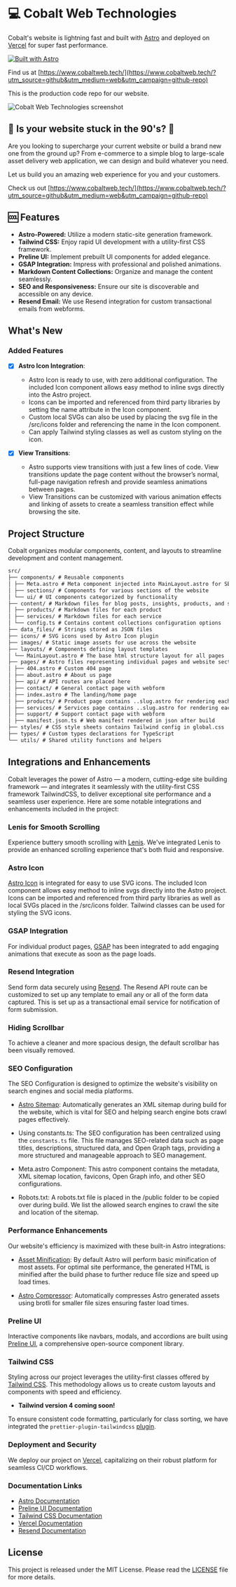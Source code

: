 # 💻 Cobalt Web Technologies

Cobalt's website is lightning fast and built with [Astro](https://astro.build/) and deployed on [Vercel](https://vercel.com/) for super fast performance.

[![Built with Astro](https://astro.badg.es/v2/built-with-astro/small.svg)](https://astro.build)

Find us at [https://www.cobaltweb.tech/](https://www.cobaltweb.tech/?utm_source=github&utm_medium=web&utm_campaign=github-repo)

This is the production code repo for our website.

![Cobalt Web Technologies screenshot](https://cobalt2.b-cdn.net/graphics/cobalt-screenshot.avif)

## 💾 Is your website stuck in the 90's? 📠

Are you looking to supercharge your current website or build a brand new one from the ground up? From e-commerce to a simple blog to large-scale asset delivery web application, we can design and build whatever you need.

Let us build you an amazing web experience for you and your customers.

Check us out [https://www.cobaltweb.tech/](https://www.cobaltweb.tech/?utm_source=github&utm_medium=web&utm_campaign=github-repo)

## 🆒 Features

- **Astro-Powered:** Utilize a modern static-site generation framework.
- **Tailwind CSS:** Enjoy rapid UI development with a utility-first CSS framework.
- **Preline UI:** Implement prebuilt UI components for added elegance.
- **GSAP Integration:** Impress with professional and polished animations.
- **Markdown Content Collections:** Organize and manage the content seamlessly.
- **SEO and Responsiveness:** Ensure our site is discoverable and accessible on any device.
- **Resend Email:** We use Resend integration for custom transactional emails from webforms.

## What's New

### Added Features

- [x] **Astro Icon Integration**:

  - Astro Icon is ready to use, with zero additional configuration. The included Icon component allows easy method to inline svgs directly into the Astro project.
  - Icons can be imported and referenced from third party libraries by setting the name attribute in the Icon component.
  - Custom local SVGs can also be used by placing the svg file in the /src/icons folder and referencing the name in the Icon component.
  - Can apply Tailwind styling classes as well as custom styling on the icon.

- [x] **View Transitions**:

  - Astro supports view transitions with just a few lines of code. View transitions update the page content without the browser’s normal, full-page navigation refresh and provide seamless animations between pages.
  - View Transitions can be customized with various animation effects and linking of assets to create a seamless transition effect while browsing the site.

## Project Structure

Cobalt organizes modular components, content, and layouts to streamline development and content management.

```md
src/
├── components/ # Reusable components
│ ├── Meta.astro # Meta component injected into MainLayout.astro for SEO, favicons, and fonts
│ ├── sections/ # Components for various sections of the website
│ └── ui/ # UI components categorized by functionality
├── content/ # Markdown files for blog posts, insights, products, and site configuration
│ ├── products/ # Markdown files for each product
│ ├── services/ # Markdown files for each service
│ └── config.ts # Contains content collections configuration options
├── data_files/ # Strings stored as JSON files
├── icons/ # SVG icons used by Astro Icon plugin
├── images/ # Static image assets for use across the website
├── layouts/ # Components defining layout templates
│ └── MainLayout.astro # The base html structure layout for all pages
├── pages/ # Astro files representing individual pages and website sections
│ ├── 404.astro # Custom 404 page
│ ├── about.astro # About us page
│ ├── api/ # API routes are placed here
│ ├── contact/ # General contact page with webform
│ ├── index.astro # The landing/home page
│ ├── products/ # Product page contains ..slug.astro for rendering each product page dynamically
│ ├── services/ # Services page contains ..slug.astro for rendering each service page dynamically
│ ├── support/ # Support contact page with webform
│ ├── manifest.json.ts # Web manifest rendered in json after build
├── styles/ # CSS style sheets contains Tailwind config in global.css
├── types/ # Custom types declarations for TypeScript
└── utils/ # Shared utility functions and helpers
```

## Integrations and Enhancements

Cobalt leverages the power of Astro — a modern, cutting-edge site building framework — and integrates it seamlessly with the utility-first CSS framework TailwindCSS, to deliver exceptional site performance and a seamless user experience. Here are some notable integrations and enhancements included in the project:

### Lenis for Smooth Scrolling

Experience buttery smooth scrolling with [Lenis](https://lenis.studiofreight.com/). We've integrated Lenis to provide an enhanced scrolling experience that's both fluid and responsive.

### Astro Icon

[Astro Icon](https://www.astroicon.dev/) is integrated for easy to use SVG icons. The included Icon component allows easy method to inline svgs directly into the Astro project. Icons can be imported and referenced from third party libraries as well as local SVGs placed in the /src/icons folder. Tailwind classes can be used for styling the SVG icons.

### GSAP Integration

For individual product pages, [GSAP](https://gsap.com/) has been integrated to add engaging animations that execute as soon as the page loads.

### Resend Integration

Send form data securely using [Resend](https://resend.com/). The Resend API route can be customized to set up any template to email any or all of the form data captured. This is set up as a transactional email service for notification of form submission.

### Hiding Scrollbar

To achieve a cleaner and more spacious design, the default scrollbar has been visually removed.

### SEO Configuration

The SEO Configuration is designed to optimize the website's visibility on search engines and social media platforms.

- [Astro Sitemap](https://docs.astro.build/en/guides/integrations-guide/sitemap/): Automatically generates an XML sitemap during build for the website, which is vital for SEO and helping search engine bots crawl pages effectively.

- Using constants.ts: The SEO configuration has been centralized using the `constants.ts` file. This file manages SEO-related data such as page titles, descriptions, structured data, and Open Graph tags, providing a more structured and manageable approach to SEO management.

- Meta.astro Component: This astro component contains the metadata, XML sitemap location, favicons, Open Graph info, and other SEO configurations.

- Robots.txt: A robots.txt file is placed in the /public folder to be copied over during build. We list the allowed search engines to crawl the site and location of the sitemap.

### Performance Enhancements

Our website's efficiency is maximized with these built-in Astro integrations:

- [Asset Minification](https://github.com/PlayForm/Compress): By default Astro will perform basic minification of most assets. For optimal site performance, the generated HTML is minified after the build phase to further reduce file size and speed up load times.

- [Astro Compressor](https://github.com/sondr3/astro-compressor#readme): Automatically compresses Astro generated assets using brotli for smaller file sizes ensuring faster load times.

### Preline UI

Interactive components like navbars, modals, and accordions are built using [Preline UI](https://preline.co), a comprehensive open-source component library.

### Tailwind CSS

Styling across our project leverages the utility-first classes offered by [Tailwind CSS](https://tailwindcss.com). This methodology allows us to create custom layouts and components with speed and efficiency.

- **Tailwind version 4 coming soon!**

To ensure consistent code formatting, particularly for class sorting, we have integrated the `prettier-plugin-tailwindcss` [plugin](https://github.com/tailwindlabs/prettier-plugin-tailwindcss).

### Deployment and Security

We deploy our project on [Vercel](https://vercel.com), capitalizing on their robust platform for seamless CI/CD workflows.

### Documentation Links

- [Astro Documentation](https://docs.astro.build/en/getting-started/)
- [Preline UI Documentation](https://preline.co/docs)
- [Tailwind CSS Documentation](https://tailwindcss.com/docs)
- [Vercel Documentation](https://vercel.com/docs)
- [Resend Documentation](https://resend.com/docs/introduction)

## License

This project is released under the MIT License. Please read the [LICENSE](https://github.com/cobaltwebtech/cobalt-prod-site/blob/main/LICENSE) file for more details.
